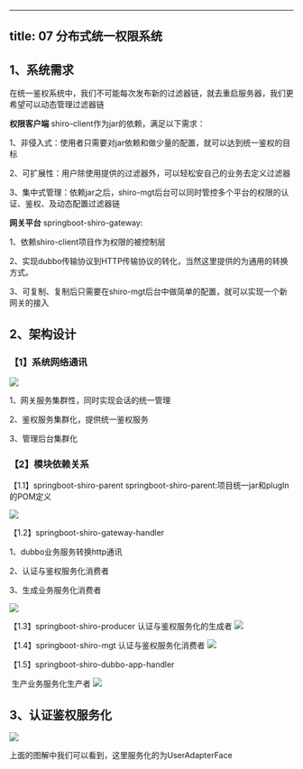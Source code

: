---
title:  07 分布式统一权限系统
----

## 1、系统需求
在统一鉴权系统中，我们不可能每次发布新的过滤器链，就去重启服务器，我们更希望可以动态管理过滤器链

**权限客户端**
shiro-client作为jar的依赖，满足以下需求：

1、非侵入式：使用者只需要对jar依赖和做少量的配置，就可以达到统一鉴权的目标

2、可扩展性：用户除使用提供的过滤器外，可以轻松安自己的业务去定义过滤器

3、集中式管理：依赖jar之后，shiro-mgt后台可以同时管控多个平台的权限的认证、鉴权、及动态配置过滤器链


**网关平台**
springboot-shiro-gateway:

1、依赖shiro-client项目作为权限的被控制层

2、实现dubbo传输协议到HTTP传输协议的转化，当然这里提供的为通用的转换方式。

3、可复制、复制后只需要在shiro-mgt后台中做简单的配置，就可以实现一个新网关的接入



## 2、架构设计
### 【1】系统网络通讯
![](https://cdn.jsdelivr.net/gh/clxmm/image@main/img/202105/shiro20210605181622.png)

1、网关服务集群性，同时实现会话的统一管理

2、鉴权服务集群化，提供统一鉴权服务

3、管理后台集群化

### 【2】模块依赖关系
【1.1】springboot-shiro-parent
springboot-shiro-parent:项目统一jar和plugIn的POM定义

![](https://cdn.jsdelivr.net/gh/clxmm/image@main/img/202105/shiro20210605180448.png)

【1.2】springboot-shiro-gateway-handler

1、dubbo业务服务转换http通讯

​2、认证与鉴权服务化消费者

​3、生成业务服务化消费者

![](https://cdn.jsdelivr.net/gh/clxmm/image@main/img/202105/shiro20210605180354.png)

【1.3】springboot-shiro-producer
认证与鉴权服务化的生成者
![](https://cdn.jsdelivr.net/gh/clxmm/image@main/img/202105/shiro20210605180711.png)

【1.4】springboot-shiro-mgt
		认证与鉴权服务化消费者
![](https://cdn.jsdelivr.net/gh/clxmm/image@main/img/202105/shiro20210605183704.png)

【1.5】springboot-shiro-dubbo-app-handler

​		生产业务服务化生产者
![](https://cdn.jsdelivr.net/gh/clxmm/image@main/img/202105/shiro20210605183814.png)


## 3、认证鉴权服务化
![](https://cdn.jsdelivr.net/gh/clxmm/image@main/img/202105/shiro20210605183854.png)

上面的图解中我们可以看到，这里服务化的为UserAdapterFace

